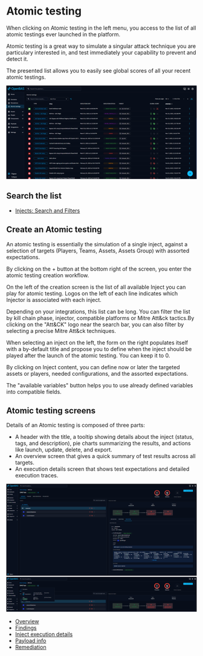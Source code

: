 # Atomic testing

When clicking on Atomic testing in the left menu, you access to the list of all atomic testings ever launched in the
platform.

Atomic testing is a great way to simulate a singular attack technique you are particulary interested in, and test
immediately your capability to prevent and detect it.

The presented list allows you to easily see global scores of all your recent atomic testings.

![Example of Atomic testing](assets/atomic_list.png)

## Search the list
- [Injects: Search and Filters](inject-result-list.md/#executed-injects-search-and-filters)

## Create an Atomic testing

An atomic testing is essentially the simulation of a single inject, against a selection of targets (Players, Teams,
Assets, Assets Group) with assorted expectations.

By clicking on the + button at the bottom right of the screen, you enter the atomic testing creation workflow.

On the left of the creation screen is the list of all available Inject you can play for atomic testing. Logos on the
left of each line indicates which Injector is associated with each inject.

Depending on your integrations, this list can be long. You can filter the list by kill chain phase, injector, compatible
platforms or Mitre Att&ck tactics.By clicking on the "Att&CK" logo near the search bar, you can also filter by selecting
a precise Mitre Att&ck techniques.

When selecting an inject on the left, the form on the right populates itself with a by-default title and propose you to
define when the inject should be played after the launch of the atomic testing. You can keep it to 0.

By clicking on Inject content, you can define now or later the targeted assets or players, needed configurations, and
the assorted expectations.

The "available variables" button helps you to use already defined variables into compatible fields.

## Atomic testing screens

Details of an Atomic testing is composed of three parts:

- A header with the title, a tooltip showing details about the inject (status, tags, and description), pie charts
  summarizing the results, and actions like launch, update, delete, and export.
- An overview screen that gives a quick summary of test results across all targets.
- An execution details screen that shows test expectations and detailed execution traces.

![Atomic testing Overview with Results](assets/atomic_details_overview.png)
![Atomic testing Overview with Results](assets/atomic_details_tooltip.png)

- [Overview](inject-result.md/#overview)
- [Findings](inject-result.md/#findings)
- [Inject execution details](inject-result.md/#execution-details)
- [Payload info](inject-result.md/#payload-info)
- [Remediation](inject-result.md/#remediations-ee)